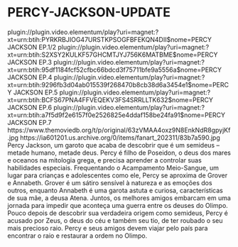 # PERCY-JACKSON-UPDATE

<item>
<title>[COLOR silver][B] PERCY JACKSON E OS OLIMPIANOS 1º TEMPORADA [/COLOR][/B][COLOR yellow]  FULL HD  [B][/COLOR][/B]</title>
<link>plugin://plugin.video.elementum/play?uri=magnet:?xt=urn:btih:PYRKRBJIOG47URSTKPSOGFBFEKQN4DII$nome=PERCY JACKSON EP.1/2</link>
<link>plugin://plugin.video.elementum/play?uri=magnet:?xt=urn:btih:S2XSY2KULKF57GHCMTJYJ756K6MATBME$nome=PERCY JACKSON EP.3</link>
<link>plugin://plugin.video.elementum/play?uri=magnet:?xt=urn:btih:95df1184fcf52cfbc66bdcd3f75711bfe9a5556a$nome=PERCY JACKSON EP.4</link>
<link>plugin://plugin.video.elementum/play?uri=magnet:?xt=urn:btih:9296fb3d04ab015539f268470b8cb38d6a3454e1$nome=PERCY JACKSON EP.5</link>
<link>plugin://plugin.video.elementum/play?uri=magnet:?xt=urn:btih:BCFS67PNA4FFVEQEKV3FS4SRRLLTK632$nome=PERCY JACKSON EP.6</link>
<link>plugin://plugin.video.elementum/play?uri=magnet:?xt=urn:btih:a7f5d9f2e6157f0e2526825e4ddaf158be24fa91$nome=PERCY JACKSON EP.7</link>
<thumbnail>https://www.themoviedb.org/t/p/original/63zVMAA4oxz9N8EnkNdR8gpyjKf.jpg</thumbnail>
<fanart>https://ia601201.us.archive.org/0/items/fanart_202311/83b7a590.jpg</fanart>
<info>Percy Jackson, um garoto que acaba de descobrir que é um semideus – metade humano, metade deus. Percy é filho de Poseidon, o deus dos mares e oceanos na mitologia grega, e precisa aprender a controlar suas habilidades especiais. Frequentando o Acampamento Meio-Sangue, um lugar para crianças e adolescentes como ele, Percy se aproxima de Grover e Annabeth. Grover é um sátiro sensível à natureza e as emoções dos outros, enquanto Annabeth é uma garota astuta e curiosa, características de sua mãe, a deusa Atena. Juntos, os melhores amigos embarcam em uma jornada para impedir que aconteça uma guerra entre os deuses do Olimpo. Pouco depois de descobrir sua verdadeira origem como semideus, Percy é acusado por Zeus, o deus do céu e também seu tio, de ter roubado o seu mais precioso raio. Percy e seus amigos devem viajar pelo país para encontrar o raio e restaurar a ordem no Olimpo.</info>
</item>
